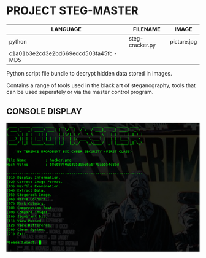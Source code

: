 # PROJECT STEG-MASTER

|LANGUAGE|FILENAME|IMAGE|
|--------|----|-----|
|python|steg-cracker.py|picture.jpg
|c1a01b3e2cd3e2bd669edcd503fa45fc - MD5|



Python script file bundle to decrypt hidden data stored in images. 

Contains a range of tools used in the black art of steganography, tools that can be used seperately or via the master control program.


## CONSOLE DISPLAY
![Screenshot](picture4.png) 

